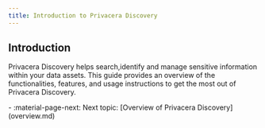 ```yaml
---
title: Introduction to Privacera Discovery
---
```

## Introduction

Privacera Discovery helps search,identify and manage sensitive information within your data assets. This guide provides an overview of the functionalities, features, and usage instructions to get the most out of Privacera Discovery.

<div class="grid cards" markdown>
-   :material-page-next: Next topic: [Overview of Privacera Discovery](overview.md)
</div>